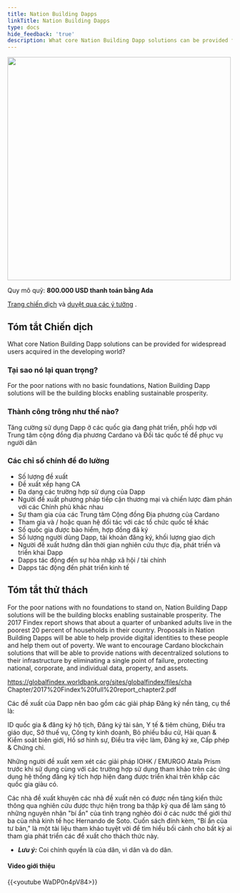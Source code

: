 ```yaml
---
title: Nation Building Dapps
linkTitle: Nation Building Dapps
type: docs
hide_feedback: 'true'
description: What core Nation Building Dapp solutions can be provided for widespread users acquired in the developing world?
---
```


<img src="https://cardano.ideascale.com/community-library/accounts/93/936143/Public/03-Nation-Building-Dapps-b80970.png" style="width:500px;height500px">

Quy mô quỹ: **800.000 USD thanh toán bằng Ada**

[Trang chiến dịch](https://cardano.ideascale.com/c/idea/383828) và [duyệt qua các ý tưởng](https://cardano.ideascale.com/c/campaigns/26435/stage/all/ideas/unspecified) .

## Tóm tắt Chiến dịch

What core Nation Building Dapp solutions can be provided for widespread users acquired in the developing world?

### Tại sao nó lại quan trọng?

For the poor nations with no basic foundations, Nation Building Dapp solutions will be the building blocks enabling sustainable prosperity.

### Thành công trông như thế nào?

Tăng cường sử dụng Dapp ở các quốc gia đang phát triển, phối hợp với Trung tâm cộng đồng địa phương Cardano và Đối tác quốc tế để phục vụ người dân

### Các chỉ số chính để đo lường

- Số lượng đề xuất
- Đề xuất xếp hạng CA
- Đa dạng các trường hợp sử dụng của Dapp
- Người đề xuất phương pháp tiếp cận thương mại và chiến lược đàm phán với các Chính phủ khác nhau
- Sự tham gia của các Trung tâm Cộng đồng Địa phương của Cardano
- Tham gia và / hoặc quan hệ đối tác với các tổ chức quốc tế khác
- Số quốc gia được bảo hiểm, hợp đồng đã ký
- Số lượng người dùng Dapp, tài khoản đăng ký, khối lượng giao dịch
- Người đề xuất hướng dẫn thời gian nghiên cứu thực địa, phát triển và triển khai Dapp
- Dapps tác động đến sự hòa nhập xã hội / tài chính
- Dapps tác động đến phát triển kinh tế

## Tóm tắt thử thách

For the poor nations with no foundations to stand on, Nation Building Dapp solutions will be the building blocks enabling sustainable prosperity. The 2017 Findex report shows that about a quarter of unbanked adults live in the poorest 20 percent of households in their country. Proposals in Nation Building Dapps will be able to help provide digital identities to these people and help them out of poverty. We want to encourage Cardano blockchain solutions that will be able to provide nations with decentralized solutions to their infrastructure by eliminating a single point of failure, protecting national, corporate, and individual data, property, and assets.

https://globalfindex.worldbank.org/sites/globalfindex/files/cha Chapter/2017%20Findex%20full%20report_chapter2.pdf

Các đề xuất của Dapp nên bao gồm các giải pháp Đăng ký nền tảng, cụ thể là:

ID quốc gia &amp; đăng ký hộ tịch, Đăng ký tài sản, Y tế &amp; tiêm chủng, Điều tra giáo dục, Sở thuế vụ, Công ty kinh doanh, Bỏ phiếu bầu cử, Hải quan &amp; Kiểm soát biên giới, Hồ sơ hình sự, Điều tra việc làm, Đăng ký xe, Cấp phép &amp; Chứng chỉ.

Những người đề xuất xem xét các giải pháp IOHK / EMURGO Atala Prism trước khi sử dụng cùng với các trường hợp sử dụng tham khảo trên các ứng dụng hệ thống đăng ký tích hợp hiện đang được triển khai trên khắp các quốc gia giàu có.

Các nhà đề xuất khuyên các nhà đề xuất nên có được nền tảng kiến thức thông qua nghiên cứu được thực hiện trong ba thập kỷ qua để làm sáng tỏ những nguyên nhân "bí ẩn" của tình trạng nghèo đói ở các nước thế giới thứ ba của nhà kinh tế học Hernando de Soto. Cuốn sách đính kèm, "Bí ẩn của tư bản," là một tài liệu tham khảo tuyệt vời để tìm hiểu bối cảnh cho bất kỳ ai tham gia phát triển các đề xuất cho thách thức này.

* ***Lưu ý:*** Coi chính quyền là của dân, vì dân và do dân.

#### Video giới thiệu

{{&lt;youtube WaDP0n4pV84&gt;}}
